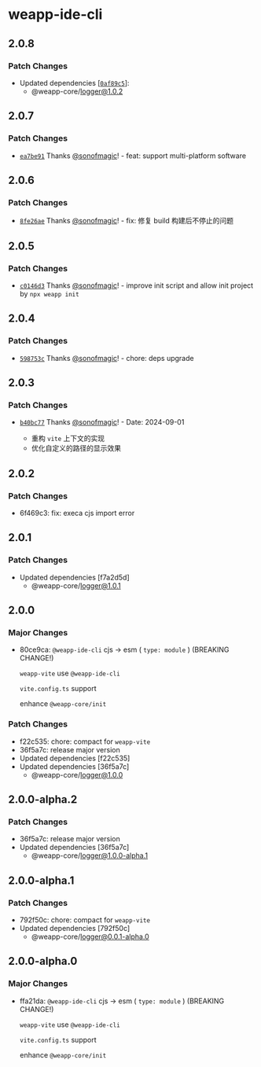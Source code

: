 # weapp-ide-cli

## 2.0.8

### Patch Changes

- Updated dependencies [[`0af89c5`](https://github.com/weapp-vite/weapp-vite/commit/0af89c5837046dfca548d62427adba9b4afc2d6a)]:
  - @weapp-core/logger@1.0.2

## 2.0.7

### Patch Changes

- [`ea7be91`](https://github.com/weapp-vite/weapp-vite/commit/ea7be91e0d230b499691ae75239659c4586346af) Thanks [@sonofmagic](https://github.com/sonofmagic)! - feat: support multi-platform software

## 2.0.6

### Patch Changes

- [`8fe26ae`](https://github.com/weapp-vite/weapp-vite/commit/8fe26ae86f1365f46a2242e616441c7cfd7c7926) Thanks [@sonofmagic](https://github.com/sonofmagic)! - fix: 修复 build 构建后不停止的问题

## 2.0.5

### Patch Changes

- [`c0146d3`](https://github.com/weapp-vite/weapp-vite/commit/c0146d31304f35db5b3a03aa9f9497ed46688730) Thanks [@sonofmagic](https://github.com/sonofmagic)! - improve init script and allow init project by `npx weapp init`

## 2.0.4

### Patch Changes

- [`598753c`](https://github.com/weapp-vite/weapp-vite/commit/598753ced4f0c40ec971b28a4e98e4a18b35525a) Thanks [@sonofmagic](https://github.com/sonofmagic)! - chore: deps upgrade

## 2.0.3

### Patch Changes

- [`b40bc77`](https://github.com/sonofmagic/weapp-tailwindcss/commit/b40bc7716861343bc63ca3a9fa8ade9388614ae8) Thanks [@sonofmagic](https://github.com/sonofmagic)! - Date: 2024-09-01

  - 重构 `vite` 上下文的实现
  - 优化自定义的路径的显示效果

## 2.0.2

### Patch Changes

- 6f469c3: fix: execa cjs import error

## 2.0.1

### Patch Changes

- Updated dependencies [f7a2d5d]
  - @weapp-core/logger@1.0.1

## 2.0.0

### Major Changes

- 80ce9ca: `@weapp-ide-cli` cjs -> esm ( `type: module` ) (BREAKING CHANGE!)

  `weapp-vite` use `@weapp-ide-cli`

  `vite.config.ts` support

  enhance `@weapp-core/init`

### Patch Changes

- f22c535: chore: compact for `weapp-vite`
- 36f5a7c: release major version
- Updated dependencies [f22c535]
- Updated dependencies [36f5a7c]
  - @weapp-core/logger@1.0.0

## 2.0.0-alpha.2

### Patch Changes

- 36f5a7c: release major version
- Updated dependencies [36f5a7c]
  - @weapp-core/logger@1.0.0-alpha.1

## 2.0.0-alpha.1

### Patch Changes

- 792f50c: chore: compact for `weapp-vite`
- Updated dependencies [792f50c]
  - @weapp-core/logger@0.0.1-alpha.0

## 2.0.0-alpha.0

### Major Changes

- ffa21da: `@weapp-ide-cli` cjs -> esm ( `type: module` ) (BREAKING CHANGE!)

  `weapp-vite` use `@weapp-ide-cli`

  `vite.config.ts` support

  enhance `@weapp-core/init`
